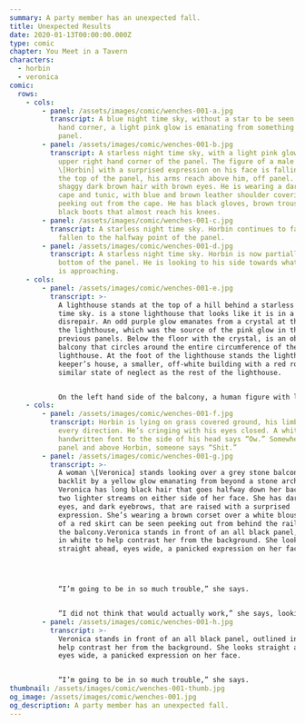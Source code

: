 ```yaml
---
summary: A party member has an unexpected fall.
title: Unexpected Results
date: 2020-01-13T00:00:00.000Z
type: comic
chapter: You Meet in a Tavern
characters:
  - horbin
  - veronica
comic:
  rows:
    - cols:
        - panel: /assets/images/comic/wenches-001-a.jpg
          transcript: A blue night time sky, without a star to be seen. In the upper right
            hand corner, a light pink glow is emanating from something off
            panel.
        - panel: /assets/images/comic/wenches-001-b.jpg
          transcript: A starless night time sky, with a light pink glow emanating from the
            upper right hand corner of the panel. The figure of a male halfling
            \[Horbin] with a surprised expression on his face is falling from
            the top of the panel, his arms reach above him, off panel. He has
            shaggy dark brown hair with brown eyes. He is wearing a dark blue
            cape and tunic, with blue and brown leather shoulder coverings
            peeking out from the cape. He has black gloves, brown trousers, and
            black boots that almost reach his knees.
        - panel: /assets/images/comic/wenches-001-c.jpg
          transcript: A starless night time sky. Horbin continues to fall, and has now
            fallen to the halfway point of the panel.
        - panel: /assets/images/comic/wenches-001-d.jpg
          transcript: A starless night time sky. Horbin is now partially obscured by the
            bottom of the panel. He is looking to his side towards whatever he
            is approaching.
    - cols:
        - panel: /assets/images/comic/wenches-001-e.jpg
          transcript: >-
            A lighthouse stands at the top of a hill behind a starless night
            time sky. is a stone lighthouse that looks like it is in a state of
            disrepair. An odd purple glow emanates from a crystal at the top of
            the lighthouse, which was the source of the pink glow in the
            previous panels. Below the floor with the crystal, is an observation
            balcony that circles around the entire circumference of the
            lighthouse. At the foot of the lighthouse stands the lighthouse
            keeper’s house, a smaller, off-white building with a red roof, in a
            similar state of neglect as the rest of the lighthouse.


            On the left hand side of the balcony, a human figure with long hair, barely illuminated by the glow of the door behind them, stands staring down at a shadowed figure falling below them in the shape of the halfling. Horbin is screaming, indicated by a white handwritten font that follows his trajectory saying “Ahhhhhhhhhh!” At the center of the observation balcony, behind the figure near the door, stands another larger figure with horns that watches the scene unfold before them.
    - cols:
        - panel: /assets/images/comic/wenches-001-f.jpg
          transcript: Horbin is lying on grass covered ground, his limbs splayed out in
            every direction. He’s cringing with his eyes closed. A white
            handwritten font to the side of his head says “Ow.” Somewhere off
            panel and above Horbin, someone says “Shit.”
        - panel: /assets/images/comic/wenches-001-g.jpg
          transcript: >-
            A woman \[Veronica] stands looking over a grey stone balcony,
            backlit by a yellow glow emanating from beyond a stone archway.
            Veronica has long black hair that goes halfway down her back, with
            two lighter streams on either side of her face. She has dark brown
            eyes, and dark eyebrows, that are raised with a surprised
            expression. She’s wearing a brown corset over a white blouse. Part
            of a red skirt can be seen peeking out from behind the railing of
            the balcony.Veronica stands in front of an all black panel, outlined
            in white to help contrast her from the background. She looks
            straight ahead, eyes wide, a panicked expression on her face.




            “I’m going to be in so much trouble,” she says.


            “I did not think that would actually work,” she says, looking down at something below her.
        - panel: /assets/images/comic/wenches-001-h.jpg
          transcript: >-
            Veronica stands in front of an all black panel, outlined in white to
            help contrast her from the background. She looks straight ahead,
            eyes wide, a panicked expression on her face.


            “I’m going to be in so much trouble,” she says.
thumbnail: /assets/images/comic/wenches-001-thumb.jpg
og_image: /assets/images/comic/wenches-001.jpg
og_description: A party member has an unexpected fall.
---
```

